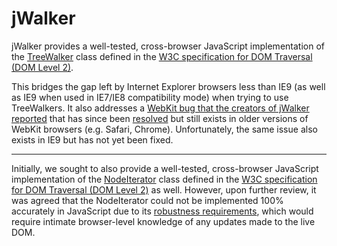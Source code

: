 # jWalker

jWalker provides a well-tested, cross-browser JavaScript implementation of the [TreeWalker][2] class defined in
the [W3C specification for DOM Traversal (DOM Level 2)][1].

This bridges the gap left by Internet Explorer browsers less than IE9 (as well as IE9 when used in IE7/IE8
compatibility mode) when trying to use TreeWalkers.  It also addresses a [WebKit bug that the creators of jWalker
reported][5] that has since been [resolved][6] but still exists in older versions of WebKit browsers (e.g. Safari,
Chrome). Unfortunately, the same issue also exists in IE9 but has not yet been fixed.

----

Initially, we sought to also provide a well-tested, cross-browser JavaScript implementation of the
[NodeIterator][3] class defined in the [W3C specification for DOM Traversal (DOM Level 2)][1] as well.  However,
upon further review, it was agreed that the NodeIterator could not be implemented 100% accurately in JavaScript
due to its [robustness requirements][4], which would require intimate browser-level knowledge of any updates
made to the live DOM.


[1]: http://www.w3.org/TR/DOM-Level-2-Traversal-Range/traversal
[2]: http://www.w3.org/TR/DOM-Level-2-Traversal-Range/traversal#TreeWalker
[3]: http://www.w3.org/TR/DOM-Level-2-Traversal-Range/traversal#Iterator-overview
[4]: http://www.w3.org/TR/DOM-Level-2-Traversal-Range/traversal#Iterator-Robustness-h4
[5]: https://bugs.webkit.org/show_bug.cgi?id=35296
[6]: http://trac.webkit.org/changeset/65853
